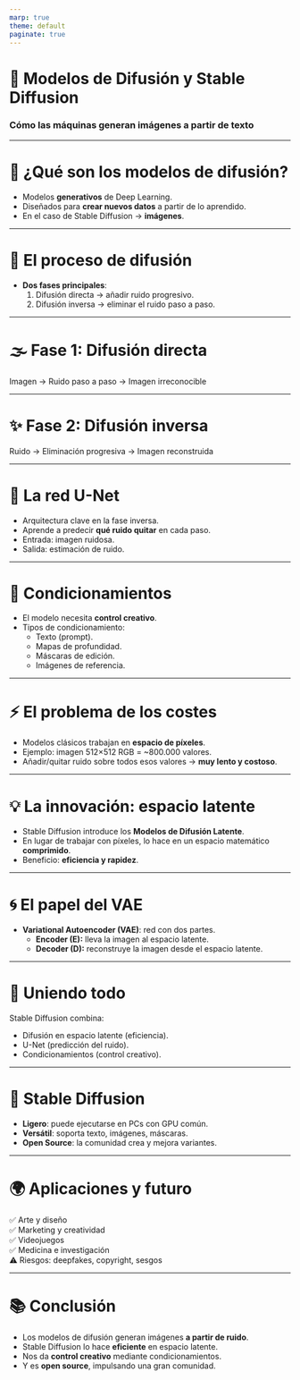 ```yaml
---
marp: true
theme: default
paginate: true
---
```


# 🌌 Modelos de Difusión y Stable Diffusion
### Cómo las máquinas generan imágenes a partir de texto

<!--
Notas:
Bienvenidos a esta píldora formativa.  
Hoy vamos a descubrir qué son los modelos de difusión, cómo funcionan en teoría, cómo se aplican a imágenes y qué hace que Stable Diffusion sea tan especial.  
El objetivo es que todos entendamos el concepto desde cero, pero también que veamos su parte técnica y práctica.
-->

---

# 🤖 ¿Qué son los modelos de difusión?
- Modelos **generativos** de Deep Learning.  
- Diseñados para **crear nuevos datos** a partir de lo aprendido.  
- En el caso de Stable Diffusion → **imágenes**.  

<!--
Notas:
Stable Diffusion pertenece a la familia de modelos de difusión.  
Estos modelos son generativos, es decir, crean nuevos datos que se parecen a los ejemplos que vieron durante su entrenamiento.  
En nuestro caso, hablamos de imágenes. Pero la idea general también se aplica a audio, vídeo o incluso moléculas.
-->

---

# 🔄 El proceso de difusión
- **Dos fases principales**:
  1. Difusión directa → añadir ruido progresivo.
  2. Difusión inversa → eliminar el ruido paso a paso.  

---

# 🌫️ Fase 1: Difusión directa
Imagen → Ruido paso a paso → Imagen irreconocible

<!--
Notas:
En la fase directa, cogemos una imagen del dataset y le vamos añadiendo ruido gaussiano.  
Al principio la imagen todavía se reconoce, pero a medida que añadimos más pasos se va desfigurando hasta volverse puro ruido.  
Este proceso se puede hacer matemáticamente sin problema.
-->

---

# ✨ Fase 2: Difusión inversa
Ruido → Eliminación progresiva → Imagen reconstruida

<!--
Notas:
La parte difícil llega cuando intentamos revertir el proceso.  
¿Cómo sabemos cuánto ruido quitar en cada paso?  
¿Cuántos pasos necesitamos?  
Para resolverlo, se entrena una red neuronal especializada que predice el nivel de ruido en cada iteración.
-->

---

# 🧠 La red U-Net
- Arquitectura clave en la fase inversa.  
- Aprende a predecir **qué ruido quitar** en cada paso.  
- Entrada: imagen ruidosa.  
- Salida: estimación de ruido.  

<!--
Notas:
Aquí aparece la red U-Net.  
Es una arquitectura muy usada en visión por computadora porque combina una parte de contracción (extraer características) con una de expansión (reconstrucción).  
En Stable Diffusion, su papel es predecir el ruido que hay que eliminar.  
Gracias a U-Net podemos partir de una nube de ruido puro y acabar con una imagen coherente.
-->

---

# 🎨 Condicionamientos
- El modelo necesita **control creativo**.  
- Tipos de condicionamiento:
  - Texto (prompt).  
  - Mapas de profundidad.  
  - Máscaras de edición.  
  - Imágenes de referencia.  

<!--
Notas:
El modelo por sí mismo solo denoisea, pero no sabe qué imagen generar.  
Para guiarlo usamos condicionamientos.  
El más famoso: los prompts de texto. Escribir “un perro astronauta en estilo Van Gogh” hace que la U-Net reconstruya el ruido en esa dirección.  
Pero también se pueden usar mapas de profundidad, máscaras para editar partes de la imagen, o incluso imágenes de referencia.  
Esto es lo que hace que podamos tener un control casi artístico sobre el proceso.
-->

---

# ⚡ El problema de los costes
- Modelos clásicos trabajan en **espacio de píxeles**.  
- Ejemplo: imagen 512×512 RGB = ~800.000 valores.  
- Añadir/quitar ruido sobre todos esos valores → **muy lento y costoso**.  

<!--
Notas:
Los modelos de difusión originales operaban directamente sobre los píxeles de la imagen.  
El problema es que una sola imagen de 512×512 píxeles y tres canales de color implica manejar casi un millón de valores.  
Y recordad que el proceso de difusión implica cientos o miles de pasos.  
Esto hace que los cálculos sean muy pesados y lentos.
-->

---

# 💡 La innovación: espacio latente
- Stable Diffusion introduce los **Modelos de Difusión Latente**.  
- En lugar de trabajar con píxeles, lo hace en un espacio matemático **comprimido**.  
- Beneficio: **eficiencia y rapidez**.  

<!--
Notas:
La solución de Stability AI fue operar en un espacio más compacto: el espacio latente.  
Aquí la imagen se representa en menos dimensiones, lo que reduce drásticamente los cálculos.  
En lugar de trabajar con todos los píxeles, trabajamos con una versión comprimida que conserva la esencia visual.
-->

---

# 🌀 El papel del VAE
- **Variational Autoencoder (VAE)**: red con dos partes.
  - **Encoder (E):** lleva la imagen al espacio latente.  
  - **Decoder (D):** reconstruye la imagen desde el espacio latente.  

<!--
Notas:
Para movernos entre el espacio de píxeles y el espacio latente necesitamos un VAE.  
El encoder comprime la imagen en una representación abstracta, y el decoder la reconstruye después.  
Así todo el proceso de difusión ocurre en el espacio latente, y solo al final recuperamos la imagen visible.
-->

---

# 🔗 Uniendo todo
Stable Diffusion combina:
- Difusión en espacio latente (eficiencia).  
- U-Net (predicción del ruido).  
- Condicionamientos (control creativo).  

<!--
Notas:
Si juntamos todas las piezas tenemos Stable Diffusion:  
1. Un modelo eficiente gracias al espacio latente.  
2. Preciso gracias a la U-Net que elimina el ruido.  
3. Creativo y versátil gracias a los condicionamientos.  
El resultado es un modelo ligero, versátil y open source.
-->

---

# 🚀 Stable Diffusion
- **Ligero**: puede ejecutarse en PCs con GPU común.  
- **Versátil**: soporta texto, imágenes, máscaras.  
- **Open Source**: la comunidad crea y mejora variantes.  

<!--
Notas:
Por todo esto Stable Diffusion se volvió revolucionario en 2022.  
No solo democratizó el acceso a la IA generativa de imágenes, sino que al ser open source, miles de personas han creado sus propias variantes.  
Hoy existen modelos especializados en retratos, anime, arquitectura, medicina, etc.
-->

---

# 🌍 Aplicaciones y futuro
✅ Arte y diseño  
✅ Marketing y creatividad  
✅ Videojuegos  
✅ Medicina e investigación  
⚠️ Riesgos: deepfakes, copyright, sesgos  

<!--
Notas:
Las aplicaciones son enormes: desde arte digital y videojuegos, hasta investigación médica.  
Pero no podemos olvidar los riesgos: la creación de deepfakes, problemas de copyright, y los sesgos en los datos de entrenamiento.  
El futuro apunta a modelos multimodales capaces de trabajar no solo con imágenes, sino también con audio y vídeo.
-->

---

# 📚 Conclusión
- Los modelos de difusión generan imágenes **a partir de ruido**.  
- Stable Diffusion lo hace **eficiente** en espacio latente.  
- Nos da **control creativo** mediante condicionamientos.  
- Y es **open source**, impulsando una gran comunidad.  

<!--
Notas:
Cerramos con un resumen:  
1. Los modelos de difusión son capaces de imaginar a partir de ruido.  
2. Stable Diffusion optimiza este proceso en el espacio latente.  
3. Gracias a los condicionamientos podemos guiar la creatividad.  
4. Y al ser open source, se ha convertido en un estándar de la comunidad.  
La idea final: lo que antes era ciencia ficción, hoy está al alcance de cualquiera con un ordenador.
-->
